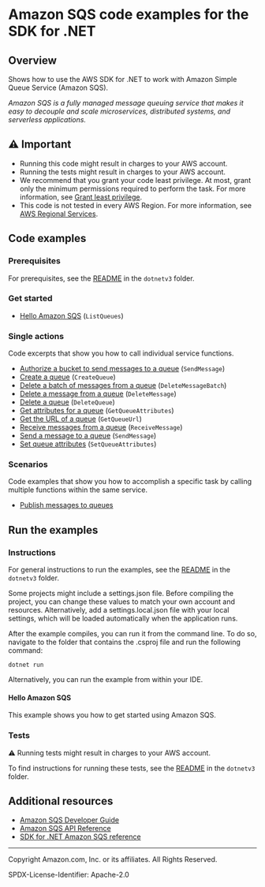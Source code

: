 <!--Generated by WRITEME on 2023-08-09 21:48:59.231316 (UTC)-->
# Amazon SQS code examples for the SDK for .NET

## Overview

Shows how to use the AWS SDK for .NET to work with Amazon Simple Queue Service (Amazon SQS).

<!--custom.overview.start-->
<!--custom.overview.end-->

*Amazon SQS is a fully managed message queuing service that makes it easy to decouple and scale microservices, distributed systems, and serverless applications.*

## ⚠ Important

* Running this code might result in charges to your AWS account.
* Running the tests might result in charges to your AWS account.
* We recommend that you grant your code least privilege. At most, grant only the minimum permissions required to perform the task. For more information, see [Grant least privilege](https://docs.aws.amazon.com/IAM/latest/UserGuide/best-practices.html#grant-least-privilege).
* This code is not tested in every AWS Region. For more information, see [AWS Regional Services](https://aws.amazon.com/about-aws/global-infrastructure/regional-product-services).

<!--custom.important.start-->
<!--custom.important.end-->

## Code examples

### Prerequisites

For prerequisites, see the [README](../README.md#Prerequisites) in the `dotnetv3` folder.


<!--custom.prerequisites.start-->
<!--custom.prerequisites.end-->


### Get started

* [Hello Amazon SQS](../cross-service/TopicsAndQueues/Actions/SQSActions/HelloSQS.cs#L4) (`ListQueues`)

### Single actions

Code excerpts that show you how to call individual service functions.

* [Authorize a bucket to send messages to a queue](AuthorizeS3ToSendMessageExample/AuthorizeS3ToSendMessageExample/AuthorizeS3ToSendMessage.cs#L11) (`SendMessage`)
* [Create a queue](../cross-service/TopicsAndQueues/Actions/SQSActions/SQSWrapper.cs#L28) (`CreateQueue`)
* [Delete a batch of messages from a queue](../cross-service/TopicsAndQueues/Actions/SQSActions/SQSWrapper.cs#L154) (`DeleteMessageBatch`)
* [Delete a message from a queue](ReceiveDeleteExample/ReceiveDeleteExample/ReceiveDeleteExample.cs#L20) (`DeleteMessage`)
* [Delete a queue](../cross-service/TopicsAndQueues/Actions/SQSActions/SQSWrapper.cs#L182) (`DeleteQueue`)
* [Get attributes for a queue](../cross-service/TopicsAndQueues/Actions/SQSActions/SQSWrapper.cs#L74) (`GetQueueAttributes`)
* [Get the URL of a queue](GetQueueUrlExample/GetQueueUrlExample/GetQueueUrl.cs#L10) (`GetQueueUrl`)
* [Receive messages from a queue](../cross-service/TopicsAndQueues/Actions/SQSActions/SQSWrapper.cs#L132) (`ReceiveMessage`)
* [Send a message to a queue](CreateSendExample/CreateSendExample/CreateSendExample.cs#L8) (`SendMessage`)
* [Set queue attributes](../cross-service/TopicsAndQueues/Actions/SQSActions/SQSWrapper.cs#L95) (`SetQueueAttributes`)

### Scenarios

Code examples that show you how to accomplish a specific task by calling multiple
functions within the same service.

* [Publish messages to queues](../cross-service/TopicsAndQueues)


## Run the examples

### Instructions


For general instructions to run the examples, see the
[README](../README.md#building-and-running-the-code-examples) in the `dotnetv3` folder.

Some projects might include a settings.json file. Before compiling the project,
you can change these values to match your own account and resources. Alternatively,
add a settings.local.json file with your local settings, which will be loaded automatically
when the application runs.

After the example compiles, you can run it from the command line. To do so, navigate to
the folder that contains the .csproj file and run the following command:

```
dotnet run
```

Alternatively, you can run the example from within your IDE.

<!--custom.instructions.start-->
<!--custom.instructions.end-->

#### Hello Amazon SQS

This example shows you how to get started using Amazon SQS.



### Tests

⚠ Running tests might result in charges to your AWS account.


To find instructions for running these tests, see the [README](../README.md#Tests)
in the `dotnetv3` folder.



<!--custom.tests.start-->
<!--custom.tests.end-->

## Additional resources

* [Amazon SQS Developer Guide](https://docs.aws.amazon.com/AWSSimpleQueueService/latest/SQSDeveloperGuide/welcome.html)
* [Amazon SQS API Reference](https://docs.aws.amazon.com/AWSSimpleQueueService/latest/APIReference/Welcome.html)
* [SDK for .NET Amazon SQS reference](https://docs.aws.amazon.com/sdkfornet/v3/apidocs/items/SQS/NSQS.html)

<!--custom.resources.start-->
<!--custom.resources.end-->

---

Copyright Amazon.com, Inc. or its affiliates. All Rights Reserved.

SPDX-License-Identifier: Apache-2.0